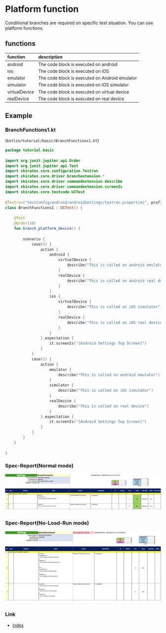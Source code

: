 # Platform function

Conditional branches are required on specific test situation. You can use platform functions.

## functions

| function      | description                                    |
|:--------------|:-----------------------------------------------|
| android       | The code block is executed on android          |
| ios           | The code block is executed on iOS              |
| emulator      | The code block is executed on Android emulator |
| simulator     | The code block is executed on iOS simulator    |
| virtualDevice | The code block is executed on virtual device   |
| realDevice    | The code block is executed on real device      |

## Example

### BranchFunctions1.kt

(`kotlin/tutorial/basic/BranchFunctions1.kt`)

```kotlin
package tutorial.basic

import org.junit.jupiter.api.Order
import org.junit.jupiter.api.Test
import shirates.core.configuration.Testrun
import shirates.core.driver.branchextension.*
import shirates.core.driver.commandextension.describe
import shirates.core.driver.commandextension.screenIs
import shirates.core.testcode.UITest

@Testrun("testConfig/android/androidSettings/testrun.properties", profile = "Android")
class BranchFunctions1 : UITest() {

    @Test
    @Order(10)
    fun branch_platform_device() {

        scenario {
            case(1) {
                action {
                    android {
                        virtualDevice {
                            describe("This is called on android emulator")
                        }
                        realDevice {
                            describe("This is called on android real device")
                        }
                    }
                    ios {
                        virtualDevice {
                            describe("This is called on iOS simulator")
                        }
                        realDevice {
                            describe("This is called on iOS real device")
                        }
                    }
                }.expectation {
                    it.screenIs("[Android Settings Top Screen]")
                }
            }
            case(2) {
                action {
                    emulator {
                        describe("This is called on android emulator")
                    }
                    simulator {
                        describe("This is called on iOS simulator")
                    }
                    realDevice {
                        describe("This is called on real device")
                    }
                }.expectation {
                    it.screenIs("[Android Settings Top Screen]")
                }
            }
        }
    }

}
```

### Spec-Report(Normal mode)

![](../../_images/branch_functions_normal.png)

### Spec-Report(No-Load-Run mode)

![](../../_images/branch_functions_no_load_run.png)

### Link

- [index](../../../index.md)

